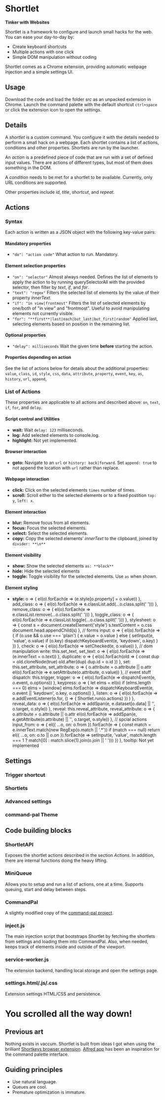 # Shortlet

**Tinker with Websites**

Shortlet is a framework to configure and launch small hacks for the web. You can ease your day-to-day by: 

- Create keyboard shortcuts
- Multiple actions with one click
- Simple DOM manipulation without coding

Shortlet comes as a Chrome extension, providing automatic webpage injection and a simple settings UI.

## Usage

Download the code and load the folder _src_ as an unpacked extension in Chrome.
Launch the command palette with the default shortcut `ctrl+space` or click the extension icon to open the settings.

## Details

A _shortlet_ is a custom command. You configure it with the details needed to perform a small hack on a webpage. Each shortlet contains a list of actions, conditions and other properties. Shortlets are run by the launcher.

An _action_ is a predefined piece of code that are run with a set of defined input values. There are actions of different types, but most of them does something in the DOM. 

A _condition_ needs to be met for a shortlet to be available. Currently, only URL conditions are supported. 

Other properties include _id_, _title_, _shortcut_, and _repeat_.

## Actions

### Syntax
Each action is written as a JSON object with the following key-value pairs: 

#### Mandatory properties

- `"do": "action code"` What action to run. Mandatory. 

#### Element selection properties

- `"on": "selector"` Almost always needed. Defines the list of elements to apply the action to by running querySelectorAll with the provided selector, then filter by _text_, _if_, and _for_.
- `"text": "regex"` Filters the selected list of elements by the value of their property _innerText_.
- `"if": "in view|frontmost"` Filters the list of selected elements by one/both of "in view" and "frontmost". Useful to avoid manipulating elements not currently visible. 
- `"for": "**first**|last|each|but_last|but_first|random"` Applied last, selecting elements based on position in the remaining list. 

#### Optional properties
- `"delay": milliseconds` Wait the given time **before** starting the action. 

#### Properties depending on action
See the list of actions below for details about the additional properties: `value`, `class`, `id`, `style`, `css`, `data`, `attribute`, `property`, `event`, `key`, `as`, `history`, `url`, `append`,

### List of Actions
These properties are applicable to all actions and described above: `on`, `text`, `if`, `for`, and `delay`.

#### Script control and Utilities 
- **wait:** Wait `delay: 123` milliseconds.
- **log:** Add selected elements to console.log. 
- **highlight:** Not yet implemented. 

#### Browser interaction
- **goto:** Navigate to an `url` or `history: back|forward`. Set `append: true` to not append the location with `url` rather than replace.

#### Webpage interaction
- **click:** Click on the selected elements `times` number of times. 
- **scroll:** Scroll either to the selected elements or to a fixed postition `top: y`, `left: x`.

#### Element interaction
- **blur:** Remove focus from all elements. 
- **focus:** Focus the selected elements. 
- **select:** Select the selected elements. 
- **copy:** Copy the selected elements' _innerText_ to the clipboard, joined by `divider: **\n**`

#### Element visibility
    
- **show:** Show the selected elements `as: **block**` 
- **hide:** Hide the selected elements 
- **toggle:** Toggle visibility for the selected elements. Use `as` when shown. 

#### Element styling
- **style:**  o => {
      el(o).forEach(e => (e.style[o.property] = o.value))
    },
    add_class: o => {
      el(o).forEach(e => e.classList.add(...o.class.split(' ')))
    },
    remove_class: o => {
      el(o).forEach(e => e.classList.remove(...o.class.split(' ')))
    },
    toggle_class: o => {
      el(o).forEach(e => e.classList.toggle(...o.class.split(' ')))
    },
    stylesheet: o => {
      const s = document.createElement('style')
      s.textContent = o.css
      document.head.appendChild(s)
    },
    // forms
    input: o => {
      el(o).forEach(e => {
        if (o.use && o.use === 'plain') {
          e.value = o.value
        } else {
          setInput(e, 'value', o.value)
          if (o.key) dispatchKeyboardEvent(e, 'keydown', o.key)
        }
      })
    },
    check: o => {
      el(o).forEach(e => setChecked(e, o.value))
    },
    // dom manipulation
    write: this.set_text,
    set_text: o => {
      el(o).forEach(e => (e.innerText = o.text))
    },
    duplicate: o => {
      el(o).forEach(old => {
        const dup = old.cloneNode(true)
        old.after(dup)
        dup.id = o.id
      })
    },
    set: this.set_attribute,
    set_attribute: o => {
      o.attribute = o.attribute || o.attr
      el(o).forEach(e => e.setAttribute(o.attribute, o.value))
    },
    // event stuff
    dispatch: this.trigger,
    trigger: o => {
      el(o).forEach(e => dispatchEvent(e, o.event, o.options))
    },
    keypress: o => {
      let elms = el(o)
      if (elms.length === 0) elms = [window]
      elms.forEach(e => dispatchKeyboardEvent(e, o.event || 'keydown', o.key, o.options))
    },
    listen: o => {
      el(o).forEach(e =>
        e.addEventListener(o.for, () => {
          Shortlet.run(o.actions)
        })
      )
    },
    reveal_data: o => {
      el(o).forEach(e => addSpan(e, e.dataset[o.data] || '', o.target, o.style))
    },
    reveal: this.reveal_attribute,
    reveal_attribute: o => {
      o.attribute = o.attribute || o.attr
      el(o).forEach(e => addSpan(e, e.getAttribute(o.attribute) || '', o.target, o.style))
    },
    // spcial actions
    input_from: o => {
      el({ ...o, on: o.from }).forEach(e => {
        const match = e.innerText.match(new RegExp(o.match || '.*'))
        if (match === null) return
        el({ ...o, on: o.to || o.on }).forEach(e => setInput(e, 'value', match.length === 1 ? match[0] : match.slice(1).join(o.join || ' ')))
      })
    },
    tooltip: Not yet implemented 






## Settings

### Trigger shortcut

### Shortlets

### Advanced settings

### command-pal Theme

## Code building blocks

### ShortletAPI

Exposes the shortlet actions described in the section _Actions_. In addition, there are internal functions doing the heavy lifting. 

### MiniQueue

Allows you to setup and run a list of actions, one at a time. Supports queuing, start and delay between steps. 

### CommandPal

A slightly modified copy of the [command-pal project](https://github.com/benwinding/command-pal).

### inject.js

The main injection script that bootstraps Shortlet by fetching the shortlets from settings and loading them into CommandPal. Also, when needed, keeps track of elements inside and outside of the viewport. 

### service-worker.js

The extension backend, handling local storage and open the settings page. 

### settings.html/.js/.css

Extension settings HTML/CSS and persistence. 

# You scrolled all the way down!

## Previous art
Nothing exists in vaccum. Shortlet is built from ideas I got when using the brilliant [Shortkeys browser extension](https://github.com/crittermike/shortkeys). [Alfred app](https://alfredapp.com) has been an inspiration for the command palette interface. 

## Guiding principles 
- Use natural language. 
- Queues are cool. 
- Premature optimization is immature.
